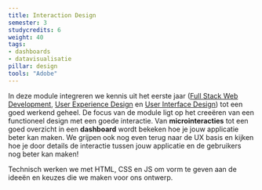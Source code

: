 ```yaml
---
title: Interaction Design
semester: 3
studycredits: 6
weight: 40
tags: 
- dashboards
- datavisualisatie
pillar: design
tools: "Adobe"
---
```

In deze module integreren we kennis uit het eerste jaar ([Full Stack Web Development](/programma/full-stack-web-development), [User Experience Design](/programma/user-experience-design/) en [User Interface Design](/programma/user-interface-design/)) tot een goed werkend geheel. De focus van de module ligt op het creeëren van een functioneel design met een goede interactie. Van **microinteracties** tot een goed overzicht in een **dashboard** wordt bekeken hoe je jouw applicatie beter kan maken. We grijpen ook nog even terug naar de UX basis en kijken hoe je door details de interactie tussen jouw applicatie en de gebruikers nog beter kan maken!

Technisch werken we met HTML, CSS en JS om vorm te geven aan de ideeën en keuzes die we maken voor ons ontwerp.